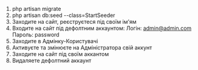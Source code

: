 
1. php artisan migrate
2. php artisan db:seed --class=StartSeeder
3. Заходите на сайт, реєструєтеся під своїм ім'ям
4. Входите на сайт під дефолтним аккаунтом:
   Логін: admin@admin.com
   Пароль: password
5. Заходите в Адмінку-Користувачі
6. Активуєте та змінюєте на Адміністратора свій аккунт 
7. Заходите на сайт під своїм аккантом
8. Видаляете дефолтний аккаунт
